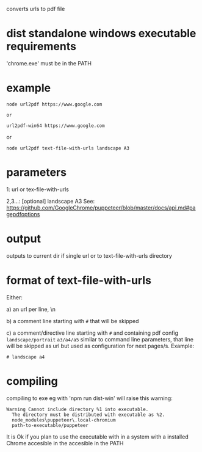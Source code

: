 converts urls to pdf file


# dist standalone windows executable requirements

'chrome.exe' must be in the PATH

# example 

```
node url2pdf https://www.google.com 

or

url2pdf-win64 https://www.google.com

```

or

```
node url2pdf text-file-with-urls landscape A3
```

# parameters

  1: url or tex-file-with-urls
  
  2,3...: [optional] landscape A3
  See: https://github.com/GoogleChrome/puppeteer/blob/master/docs/api.md#pagepdfoptions
   
 

# output

outputs to current dir if single url or to text-file-with-urls directory

# format of text-file-with-urls

Either:

a) an url per line, \n 

b) a comment line starting with `#` that will be skipped

c) a comment/directive line starting with `#` and containing pdf config `landscape/portrait` `a3/a4/a5` similar to command line parameters, that line will be skipped as url but used as configuration for next pages/s. Example:

```
# landscape a4
```


# compiling

compiling to exe eg with 'npm run dist-win' will raise this warning:

```
Warning Cannot include directory %1 into executable.
  The directory must be distributed with executable as %2.
  node_modules\puppeteer\.local-chromium
  path-to-executable/puppeteer
```

It is Ok if you plan to use the executable with in a system with a installed Chrome accesible in the accesible in the PATH
